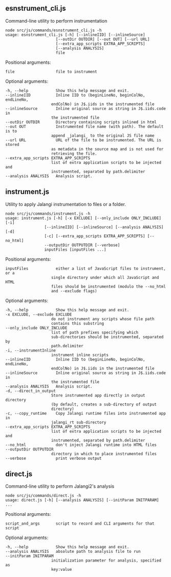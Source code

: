 ## esnstrument_cli.js


Command-line utility to perform instrumentation

    node src/js/commands/esnstrument_cli.js -h
    usage: esnstrument_cli.js [-h] [--inlineIID] [--inlineSource]
                          [--outDir OUTDIR] [--out OUT] [--url URL]
                          [--extra_app_scripts EXTRA_APP_SCRIPTS]
                          [--analysis ANALYSIS]
                          file

Positional arguments:

    file                  file to instrument

Optional arguments:

    -h, --help            Show this help message and exit.
    --inlineIID           Inline IID to (beginLineNo, beginColNo, endLineNo,
                        endColNo) in J$.iids in the instrumented file
    --inlineSource        Inline original source as string in J$.iids.code in
                        the instrumented file
    --outDir OUTDIR       Directory containing scripts inlined in html
    --out OUT             Instrumented file name (with path). The default is to
                        append _jalangi_ to the original JS file name
    --url URL             URL of the file to be instrumented. The URL is stored
                        as metadata in the source map and is not used for
                        retrieving the file.
    --extra_app_scripts EXTRA_APP_SCRIPTS
                        list of extra application scripts to be injected and
                        instrumented, separated by path.delimiter
    --analysis ANALYSIS   Analysis script.

## instrument.js

Utility to apply Jalangi instrumentation to files or a folder.

    node src/js/commands/instrument.js -h
    usage: instrument.js [-h] [-x EXCLUDE] [--only_include ONLY_INCLUDE] [-i]
                     [--inlineIID] [--inlineSource] [--analysis ANALYSIS] [-d]
                     [-c] [--extra_app_scripts EXTRA_APP_SCRIPTS] [--no_html]
                     --outputDir OUTPUTDIR [--verbose]
                     inputFiles [inputFiles ...]

Positional arguments:

    inputFiles            either a list of JavaScript files to instrument, or a
                        single directory under which all JavaScript and HTML
                        files should be instrumented (modulo the --no_html
                        and --exclude flags)

Optional arguments:

    -h, --help            Show this help message and exit.
    -x EXCLUDE, --exclude EXCLUDE
                        do not instrument any scripts whose file path
                        contains this substring
    --only_include ONLY_INCLUDE
                        list of path prefixes specifying which
                        sub-directories should be instrumented, separated by
                        path.delimiter
    -i, --instrumentInline
                        instrument inline scripts
    --inlineIID           Inline IID to (beginLineNo, beginColNo, endLineNo,
                        endColNo) in J$.iids in the instrumented file
    --inlineSource        Inline original source as string in J$.iids.code in
                        the instrumented file
    --analysis ANALYSIS   Analysis script.
    -d, --direct_in_output
                        Store instrumented app directly in output directory
                        (by default, creates a sub-directory of output
                        directory)
    -c, --copy_runtime    Copy Jalangi runtime files into instrumented app in
                        jalangi_rt sub-directory
    --extra_app_scripts EXTRA_APP_SCRIPTS
                        list of extra application scripts to be injected and
                        instrumented, separated by path.delimiter
    --no_html             don't inject Jalangi runtime into HTML files
    --outputDir OUTPUTDIR
                        directory in which to place instrumented files
    --verbose             print verbose output

## direct.js

Command-line utility to perform Jalangi2's analysis

    node src/js/commands/direct.js -h
    usage: direct.js [-h] [--analysis ANALYSIS] [--initParam INITPARAM] ...

Positional arguments:

    script_and_args       script to record and CLI arguments for that script

Optional arguments:

    -h, --help            Show this help message and exit.
    --analysis ANALYSIS   absolute path to analysis file to run
    --initParam INITPARAM
                        initialization parameter for analysis, specified as
                        key:value
